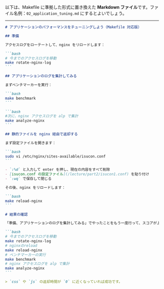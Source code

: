 以下は、Makefile に準拠した形式に置き換えた **Markdown ファイル**です。ファイル名例：`02_application_tuning.md` にするとよいでしょう。

---

````md
# アプリケーションのパフォーマンスをチューニングしよう（Makefile 対応版）

## 準備

アクセスログをローテートして、nginx をリロードします：

```bash
# 今までのアクセスログを移動
make rotate-nginx-log
```

## アプリケーションのログを集計してみる

まずベンチマーカーを実行：

```bash
make benchmark
```

```bash
#次に、nginx アクセスログを alp で集計
make analyze-nginx
```

## 静的ファイルを nginx 経由で返却する

まず設定ファイルを開きます：

```bash
sudo vi /etc/nginx/sites-available/isucon.conf
```

- `:%d` と入力して enter を押し、現在の内容をすべて削除
- [isucon.conf の設定ファイル](/lecture/part2/isucon1.conf) を貼り付け
- `:wq` で保存して閉じる

その後、nginx をリロードします：

```bash
make reload-nginx
```

# 結果の確認

「準備、アプリケーションのログを集計してみる」でやったことをもう一度行って、スコアが上がっていること、css や js の返却時間が 0 になっていることを確認する

```bash
# 今までのアクセスログを移動
make rotate-nginx-log
# nginxのreload
make reload-nginx
# ベンチマーカーの実行
make benchmark
# nginx アクセスログを alp で集計
make analyze-nginx
```

> `css` や `js` の返却時間が `0` に近くなっていれば成功です。
````
